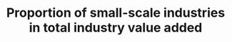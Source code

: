 ---
data_non_statistical: true
goal_meta_link: http://unstats.un.org/sdgs/files/metadata-compilation/Metadata-Goal-9.pdf
goal_meta_link_page: 6
graph: null
graph_status_notes: checking
graph_title: Proportion of small-scale industries in total industry value added
graph_type: null
graph_type_description: null
has_metadata: true
indicator: 9.3.1
indicator_definition: Value added is the total value of goods and services produced
  by an industry in the given reference period. The indicator is computed as the total
  value added of small scale industries (as defined in the survey) divided by the
  total value added of industries of all sizes and multiplied by 100.
indicator_name: Proportion of small-scale industries in total industry value added
indicator_variable: null
layout: indicator
permalink: /9-3-1/
published: true
rationale_interpretation: Small scale industry plays an important in the economy of
  all countries which can be established with the small amount of investment. Such
  industries are based on processing local raw materials. It generates employment
  and self-employment. Their share in total value added best describes the size and
  structure of small industry. This indicator is also well-correlated with other indicators
  such as the income and employment generated by small scale industry.
reporting_status: notstarted
sdg_goal: 9
source_notes: null
source_title: null
target: Increase the access of small-scale industrial and other enterprises, in particular
  in developing countries, to financial services, including affordable credit, and
  their integration into value chains and markets.
target_id: '9.3'
title: Proportion of small-scale industries in total industry value added
un_custodial_agency: 'UNIDO (Partnering Agencies: UNCDF)'
un_designated_tier: '3'
variable_description: null
variable_notes: null
---